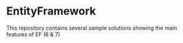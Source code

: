 # EntityFramework

This repository contains several sample solutions showing the main features of EF (6 & 7)
